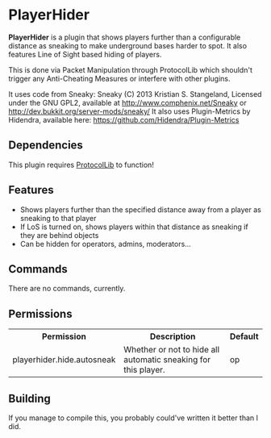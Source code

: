 PlayerHider
===========

**PlayerHider** is a plugin that shows players further than a configurable distance as sneaking to make underground bases harder to spot. It also features Line of Sight based hiding of players.

This is done via Packet Manipulation through ProtocolLib which shouldn't trigger any Anti-Cheating Measures or interfere with other plugins.

It uses code from Sneaky:
Sneaky (C) 2013 Kristian S. Stangeland, Licensed under the GNU GPL2, available at http://www.comphenix.net/Sneaky or http://dev.bukkit.org/server-mods/sneaky/
It also uses Plugin-Metrics by Hidendra, available here: https://github.com/Hidendra/Plugin-Metrics

Dependencies
------------
This plugin requires [ProtocolLib](https://github.com/aadnk/ProtocolLib) to function! 


Features
--------
* Shows players further than the specified distance away from a player as sneaking to that player
* If LoS is turned on, shows players within that distance as sneaking if they are behind objects
* Can be hidden for operators, admins, moderators...

Commands
--------
There are no commands, currently.

Permissions
-----------
<table>
  <tr>
    <th>Permission</th>
    <th>Description</th>
    <th>Default</th>
  </tr>
  <tr>
    <td>playerhider.hide.autosneak</td>
    <td>Whether or not to hide all automatic sneaking for this player.</td>
    <td>op</td>
  </tr>
</table>

Building
--------
If you manage to compile this, you probably could've written it better than I did.

